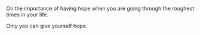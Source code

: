 On the importance of having hope when you are going through the roughest times in your life.

Only you can give yourself hope.
